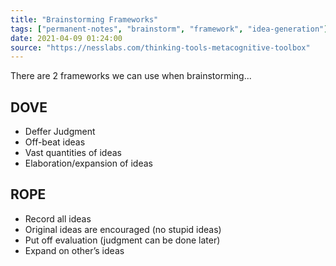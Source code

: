 ```yaml
---
title: "Brainstorming Frameworks"
tags: ["permanent-notes", "brainstorm", "framework", "idea-generation"]
date: 2021-04-09 01:24:00
source: "https://nesslabs.com/thinking-tools-metacognitive-toolbox"
---
```


There are 2 frameworks we can use when brainstorming...

## DOVE

- Deffer Judgment
- Off-beat ideas
- Vast quantities of ideas
- Elaboration/expansion of ideas

## ROPE

- Record all ideas
- Original ideas are encouraged (no stupid ideas)
- Put off evaluation (judgment can be done later)
- Expand on other’s ideas
